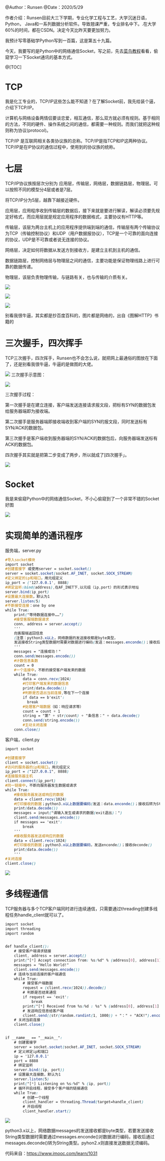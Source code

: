 ﻿@Author：Runsen
@Date：2020/5/29



作者介绍：Runsen目前大三下学期，专业化学工程与工艺，大学沉迷日语，Python， Java和一系列数据分析软件。导致翘课严重，专业排名中下。.在大学60%的时间，都在CSDN。决定今天比昨天要更加努力。


我预计写零基础学Python写到一百篇，这是第五十九篇。


今天，我要写的是Python中的网络通信Socket，写之前，先去[菜鸟教程](https://www.runoob.com/python/python-socket.html)看看，偷窥学习一下Socket通讯的基本方式。




@[TOC]

# TCP

我是化工专业的，TCP/IP这些怎么能不知道？在了解Socket前，我先给装个逼，介绍下TCP/IP。


计算机与网络设备两情侣要谈恋爱，相互通信，那么双方就必须有规则。基于相同的方法，不同的硬件、操作系统之间的通信，都需要一种规则。而我们就把这种规则称为协议(protocol)。


TCP/IP 是互联网相关各类协议族的总称。TCP/IP是指TCP和IP这两种协议。TCP/IP是在IP协议的通信过程中，使用到的协议族的统称。



# 七层


TCP/IP协议族按层次分别为 应用层，传输层，网络层，数据链路层，物理层。可以按照不同的模型分4层或者是7层。

将TCP/IP分为5层，越靠下越接近硬件。

应用层，应用程序收到传输层的数据后，接下来就是要进行解读，解读必须要先规定好格式，而应用层就是规定应用程序的数据格式，主要协议有HTTP等。

传输层，该层为两台主机上的应用程序提供端到端的通信，传输层有两个传输协议为TCP（传输控制协议）和UDP（用户数据报协议），TCP是一个可靠的面向连接的协议，UDP是不可靠或者说无连接的协议。

网络层，决定如何将数据从发送方到接收方，是建立主机到主机的通信。

数据链路层，控制网络层与物理层之间的通信，主要功能是保证物理线路上进行可靠的数据传递。

物理层，该层负责物理传输，与链路有关，也与传输的介质有关。



![](https://img-blog.csdnimg.cn/2020052916170248.png)



![](https://img-blog.csdnimg.cn/20200529161811896.png)




![](https://img-blog.csdnimg.cn/20200529161821652.png)

别看我很牛逼，其实都是抄百度百科的，图片都是网络的，出自《图解HTTP》书籍的


# 三次握手，四次挥手

TCP三次握手，四次挥手，Runsen也不会怎么说，就把网上最通俗的图放在下面 了，还是别看我很牛逼，牛逼的是做图的大佬。



![](https://img-blog.csdnimg.cn/20200529162029248.png)
三次握手示意图：



![](https://img-blog.csdnimg.cn/2020052916222474.png)

三次握手过程：


第一次握手是在建立连接，客户端发送连接请求报文段，把标有SYN的数据包发给服务器端即为接收端。

第二次握手是服务器端即接收端收到客户端的SYN的报文段，同时发送标有SYN/ACK的数据包。

第三次握手是客户端收到服务器端的SYN/ACK的数据包后，向服务器端发送标有ACK的数据包。




四次握手其实就是把第二步变成了两步，所以就成了[四次握手」。




![](https://img-blog.csdnimg.cn/20200529162851493.png)


# Socket

我是来偷窥Python中的网络通信Socket，不小心偷窥到了一个非常不错的Socket好图



![](https://img-blog.csdnimg.cn/20200529161222362.png)

# 实现简单的通讯程序
服务端，server.py


```css
#导入socket模块
import socket
#创建套接字 或使用server = socket.socket()
server = socket.socket(socket.AF_INET, socket.SOCK_STREAM)
#定义绑定的ip和端口，用元组定义
ip_port = ('127.0.0.1', 8888)
#绑定监听:bind(address),在AF_INET下,以元组（ip,port）的形式表示地址
server.bind(ip_port)
#设置最大连接数，默认为1
server.listen(5)
#不断接受连接：one by one
while True:
    print("等待数据连接中……")
    #接受客服端数据请求
    conn, address = server.accept()
    '''
    向客服端返回信息
    (注意：python3.x以上，网络数据的发送接收都是byte类型，
    发送接收String类型数据时需要对数据进行编码(发送：messages.enconde()；接收后转为String类型:messages.deconde())，pyhon2.x则直接发送数据无须编码)
    '''
    messages = "连接成功！"
    conn.send(messages.encode())
    #计数信息条数
    count = 0
    #一个连接中，不断的接受客户端发来的数据
    while True:
        data = conn.recv(1024)
        #打印客户端发来的数据信息
        print(data.decode())
        #判断是否退出当前连接,等在下一个连接
        if data == b'exit':
          break
        #处理客户端数据（如：响应请求等）
        count = count + 1
        string = "第" + str(count) + "条信息：" + data.decode()
        conn.send(string.encode())
        #主动关闭连接
    conn.close()
```


客户端，client.py



```css
import socket

#创建套接字
client = socket.socket()
#访问的服务器的ip和端口，用元组定义
ip_port = ("127.0.0.1", 8888)
#连接服务器主机
client.connect(ip_port)
#同一链接中，不断向服务器发生数据或请求
while True:
    #接收服务器发送或响应的数据
    data = client.recv(1024)
    #打印接收的数据；python3.x以上数据要编码(发送：data.enconde()；接收后转为String类型:data.deconde())
    print(data.decode())
    messages = input("请输入发生或请求的数据(exit退出)：")
    client.send(messages.encode())
    if messages == 'exit':
        break
    '''
    #接收服务器发送或响应的数据
    data = client.recv(1024)
    #打印接收的数据；python3.x以上数据要编码，发送enconde()；接收deconde()
    print(data.decode())
    '''
#关闭连接
client.close()
```

![](https://img-blog.csdnimg.cn/20200529173904180.png)

# 多线程通信
TCP服务器与多个TCP客户端同时进行连续通信，只需要通过threading创建多线程任务handle_client就可以了。




```css
import socket
import threading
import random


def handle_client():
    # 接受客户端请求链接
    client, address = server.accept()
    print("[*] Accept connection from: %s:%d" % (address[0], address[1]))
    messages = "Hello World!"
    client.send(messages.encode())
    # 连续与当前连接的客户端通信
    while True:
        # 接受客户端数据
        request = (client.recv(1024)).decode()
        # 判断是否结束通信
        if request == 'exit':
            break
        print("[*] Received from %s:%d : %s" % (address[0], address[1], request))
        # 发送响应信息给客户端
        client.send((str(random.randint(1, 1000)) + "：" + "ACK!").encode())
    # 关闭当前连接
    client.close()


if __name__ == "__main__":
    # 创建套接字
    server = socket.socket(socket.AF_INET, socket.SOCK_STREAM)
    # 定义绑定ip和端口
    ip = '127.0.0.1'
    port = 8888
    # 绑定监听
    server.bind((ip, port))
    # 设置最大连接数，默认为1
    server.listen(5)
    print("[*] Listening on %s:%d" % (ip, port))
    # 循环开启线程，接受多个客户端的链接通信
    while True:
        # 创建一个线程
        client_handler = threading.Thread(target=handle_client)
        # 开启线程
        client_handler.start()

```
![](https://img-blog.csdnimg.cn/20200529175334353.png)


python3.x以上，网络数据messages的发送接收都是byte类型，若要发送接收String类型数据时需要通过messages.enconde()对数据进行编码，接收后通过messages.deconde()转为String类型。pyhon2.x则直接发送数据无须编码。



代码来自：https://www.imooc.com/learn/1031
